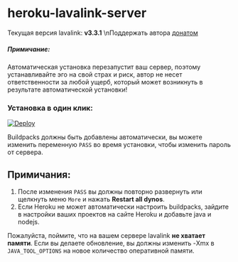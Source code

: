 # heroku-lavalink-server

Текущая версия lavalink: **v3.3.1**
\nПоддержать автора [донатом](https://qiwi.me/xdope)
##### Примичание:
Автоматическая установка перезапустит ваш сервер, поэтому устанавливайте эго на свой страх и риск, автор не несет ответственности за любой ущерб, который может возникнуть в результате автоматической установки!

### Установка в один клик:
[![Deploy](https://www.herokucdn.com/deploy/button.svg)](https://heroku.com/deploy?template=https://github.com/XDopi/heroku-lavalink-server/tree/auto)

Buildpacks должны быть добавлены автоматически, вы можете изменить переменную `PASS` во время установки, чтобы изменить пароль от сервера.

## Примичания:
1. После изменения `PASS` вы должны повторно развернуть или щелкнуть меню `More` и нажать **Restart all dynos**.
2. Если Heroku не может автоматически настроить buildpacks, зайдите в настройки ваших проектов на сайте Heroku и добавьте java и nodejs.

Пожалуйста, поймите, что на вашем сервере lavalink **не хватает памяти**. Если вы делаете обновление, вы должны изменить -Xmx в `JAVA_TOOL_OPTIONS` на новое количество оперативной памяти.
